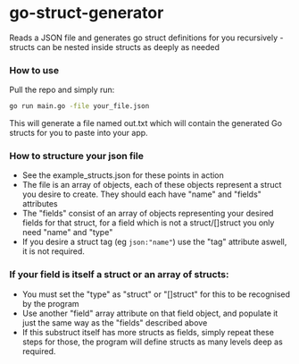 # go-struct-generator
Reads a JSON file and generates go struct definitions for you recursively - structs can be nested inside structs as deeply as needed

### How to use
Pull the repo and simply run:

```bash
go run main.go -file your_file.json
```

This will generate a file named out.txt which will contain the generated Go structs for you to paste into your app.

### How to structure your json file
- See the example_structs.json for these points in action
- The file is an array of objects, each of these objects represent a struct you desire to create. They should each have "name" and "fields" attributes
- The "fields" consist of an array of objects representing your desired fields for that struct, for a field which is not a struct/[]struct you only need "name" and "type"
- If you desire a struct tag (eg `json:"name"`) use the "tag" attribute aswell, it is not required.


### If your field is itself a struct or an array of structs:
- You must set the "type" as "struct" or "[]struct" for this to be recognised by the program
- Use another "field" array attribute on that field object, and populate it just the same way as the "fields" described above
- If this substruct itself has more structs as fields, simply repeat these steps for those, the program will define structs as many levels deep as required.